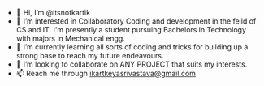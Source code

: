 - 👋 Hi, I’m @itsnotkartik
- 👀 I’m interested in Collaboratory Coding and development in the feild of CS and IT. I'm presently a student pursuing Bachelors in Technology with majors in Mechanical engg.
- 🌱 I’m currently learning all sorts of coding and tricks for building up a strong base to reach my future endeavours.
- 💞️ I’m looking to collaborate on ANY PROJECT that suits my interests.
- 📫 Reach me through ikartkeyasrivastava@gmail.com

<!---
itsnotkartik/itsnotkartik is a ✨ special ✨ repository because its `README.md` (this file) appears on your GitHub profile.
You can click the Preview link to take a look at your changes.
--->

